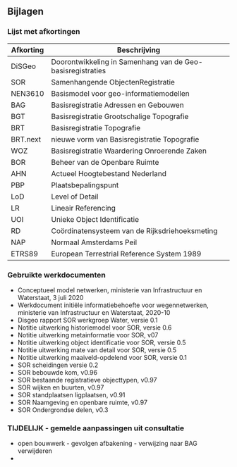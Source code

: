 ## Bijlagen

### Lijst met afkortingen

| Afkorting |   Beschrijving                                                |
|---|---|
|DiSGeo     | Doorontwikkeling in Samenhang van de Geo-basisregistraties  |
|SOR        | Samenhangende ObjectenRegistratie                           |
|NEN3610    | Basismodel voor geo-informatiemodellen|
|BAG        | Basisregistratie Adressen en Gebouwen |
|BGT        | Basisregistratie Grootschalige Topografie |
|BRT        | Basisregistratie Topografie  |
|BRT.next   | nieuwe vorm van Basisregistratie Topografie  |
|WOZ        | Basisregistratie Waardering Onroerende Zaken  |
|BOR        | Beheer van de Openbare Ruimte|
|AHN        | Actueel Hoogtebestand Nederland|
|PBP        | Plaatsbepalingspunt|
|LoD        | Level of Detail  | 
|LR         | Lineair Referencing|
|UOI        | Unieke Object Identificatie|
|RD         | Coördinatensysteem van de Rijksdriehoeksmeting|
|NAP        | Normaal Amsterdams Peil|
|ETRS89     | European Terrestrial Reference System 1989|


### Gebruikte werkdocumenten

- Conceptueel model netwerken, ministerie van Infrastructuur en Waterstaat, 3 juli 2020
- Werkdocument initiële informatiebehoefte voor wegennetwerken, ministerie van Infrastructuur en Waterstaat, 2020-10
- Disgeo rapport SOR werkgroep Water, versie 0.1
- Notitie uitwerking historiemodel voor SOR, versie 0.6
- Notitie uitwerking metainformatie voor SOR, v07
- Notitie uitwerking object identificatie voor SOR, versie 0.5
- Notitie uitwerking mate van detail voor SOR, versie 0.5
- Notitie uitwerking maaiveld-opdelend voor SOR, versie 0.1
- SOR scheidingen versie 0.2
- SOR bebouwde kom, v0.96
- SOR bestaande registratieve objecttypen, v0.97
- SOR wijken en buurten, v0.97
- SOR standplaatsen ligplaatsen, v0.91 
- SOR Naamgeving en openbare ruimte, v0.97
- SOR Ondergrondse delen, v0.3

###  TIJDELIJK - gemelde aanpassingen uit consultatie

- open bouwwerk - gevolgen afbakening  - verwijzing naar BAG verwijderen
- 